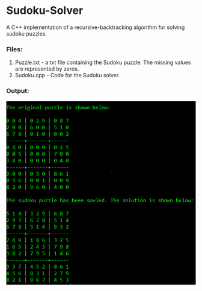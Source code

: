 # Sudoku-Solver

A C++ implementation of a recursive-backtracking algorithm for solving sudoku puzzles.

### Files:

1. Puzzle.txt - a txt file containing the Sudoku puzzle. The missing values are represented by zeros. 
2. Sudoku.cpp - Code for the Sudoku solver.

### Output:

![Image of Sudoku](https://github.com/abheekvimal/Sudoku-Solver/blob/master/Image.PNG)
